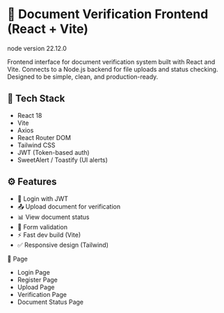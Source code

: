 # 📄 Document Verification Frontend (React + Vite)

node version 22.12.0

Frontend interface for document verification system built with React and Vite. Connects to a Node.js backend for file uploads and status checking. Designed to be simple, clean, and production-ready.

## 🧰 Tech Stack

- React 18
- Vite
- Axios
- React Router DOM
- Tailwind CSS
- JWT (Token-based auth)
- SweetAlert / Toastify (UI alerts)

## ⚙️ Features

- 🔐 Login with JWT
- 📤 Upload document for verification
- 📊 View document status
- 🧾 Form validation
- ⚡ Fast dev build (Vite)
- ✅ Responsive design (Tailwind)


🚀 Page

- Login Page
- Register Page
- Upload Page
- Verification Page
- Document Status Page

